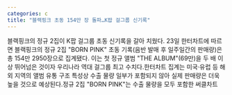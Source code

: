 ```yaml
---
categories: c
title: "블랙핑크 초동 154만 장 돌파…K팝 걸그룹 신기록"
---
```

블랙핑크의 정규 2집이 K팝 걸그룹 초동 신기록을 갈아 치웠다. 23일 한터차트에 따르면 블랙핑크의 정규 2집 "BORN PINK" 초동 기록(음반 발매 후 일주일간의 판매량)은 총 154만 2950장으로 집계됐다. 이는 첫 정규 앨범 "THE ALBUM"(69만)을 두 배 이상 뛰어넘은 것이자 우리나라 역대 걸그룹 최고 수치다.한터차트 집계는 미국·유럽 등 해외 지역의 앨범 유통 구조 특성상 수출 물량 일부가 포함되지 않아 실제 판매량은 더욱 높을 것으로 예상된다.정규 2집 "BORN PINK"는 수출 물량을 모두 포함한 써클차트